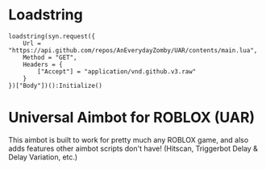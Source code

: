 # Loadstring
    loadstring(syn.request({
        Url = "https://api.github.com/repos/AnEverydayZomby/UAR/contents/main.lua",
        Method = "GET",
        Headers = {
            ["Accept"] = "application/vnd.github.v3.raw"
        }
    })["Body"])():Initialize()
# Universal Aimbot for ROBLOX (UAR)
This aimbot is built to work for pretty much any ROBLOX game, and also adds features other aimbot scripts don't have! (Hitscan, Triggerbot Delay & Delay Variation, etc.)
